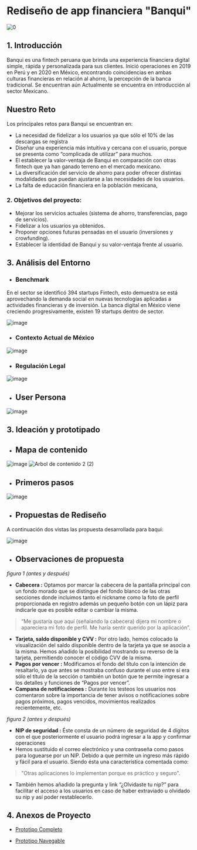 # Rediseño de app financiera "Banqui"
![0](https://user-images.githubusercontent.com/60928881/86696191-d8d38680-bfd2-11ea-981f-790e3fc2bc4b.png)
## 1. Introducción
Banqui es una fintech peruana que brinda una experiencia financiera
digital simple, rápida y  personalizada para sus clientes. Inició
operaciones en 2019 en Perú y en 2020 en México, encontrando coincidencias en
ambas culturas financieras en relación al ahorro, la percepción de la banca
tradicional. Se encuentran aún Actualmente se encuentra en introducción al sector Mexicano.
## Nuestro Reto

 Los principales retos para Banqui se encuentran en:

- La necesidad de fidelizar a los usuarios ya que sólo el 10% de las descargas se registra
- Diseñar una experiencia más intuitiva y cercana con el usuario, porque se  presenta como “complicada de utilizar” para muchos.
- El establecer la valor-ventaja de Banqui en comparación con otras fintech que ya han ganado terreno en el mercado mexicano.
- La diversificación del servicio de ahorro para poder ofrecer distintas modalidades que puedan ajustarse a las necesidades de los usuarios.
- La falta de educación financiera en la población mexicana,

### 2. Objetivos del proyecto:

- Mejorar los servicios actuales (sistema de ahorro, transferencias, pago de servicios).
- Fidelizar a los usuarios ya obtenidos.
- Proponer opciones futuras pensadas en el usuario (inversiones y crowfunding).
- Establecer la identidad de Banqui y su valor-ventaja frente al usuario.

## 3. Análisis del Entorno
- ### Benchmark
En el sector se identificó 394 startups Fintech, esto demuestra se está aprovechando la demanda social en nuevas tecnologías aplicadas a actividades financieras y de inversión.
La banca digital en México viene creciendo progresivamente, existen 19 startups dentro de sector. 

![image](https://user-images.githubusercontent.com/60928881/86700779-04f10680-bfd7-11ea-9b62-d58f7cd04aeb.png)
- ### Contexto Actual de México
![image](https://user-images.githubusercontent.com/60928881/86702092-3fa76e80-bfd8-11ea-8e51-abe7a15e3eea.png)

- ### Regulación Legal
![image](https://user-images.githubusercontent.com/60928881/86700950-3073f100-bfd7-11ea-8865-36a49ea7b8fb.png)

- ## User Persona
![image](https://user-images.githubusercontent.com/60928881/86705975-07a22a80-bfdc-11ea-812e-290b185a0e44.png)



## 3. Ideación y prototipado

- ## Mapa de contenido 
![image](https://user-images.githubusercontent.com/60928881/86703556-9cefef80-bfd9-11ea-912a-b12911d71985.png)
![Arbol de contenido 2 (2)](https://user-images.githubusercontent.com/60928881/86705273-53080900-bfdb-11ea-9c92-3474f3798d17.png)

- ## Primeros pasos
![image](https://user-images.githubusercontent.com/60928881/86708923-06263180-bfdf-11ea-8881-6840ba7148a7.png)

- ## Propuestas de Rediseño
A continuación dos vistas las propuesta desarrollada para baqui:

![image](https://user-images.githubusercontent.com/60928881/87267565-acfe4800-c48d-11ea-9cc3-4358a4e0c66b.png)

- ## Observaciones de propuesta

_figura 1 (antes y después)_

- **Cabecera :** Optamos por marcar la cabecera de la pantalla principal con un fondo morado que se distingue del fondo blanco de las otras secciones donde incluimos tanto el nickname como la foto de perfil proporcionada en registro además un pequeño botón con un lápiz para indicarle que es posible editar o cambiar la misma. 

> “Me gustaría que aquí (señalando la cabecera) dijera mi nombre o apareciera mi foto de perfil. Me haría sentir querido por la aplicación”.


- **Tarjeta, saldo disponible y CVV :** Por otro lado, hemos colocado la visualización del saldo disponible dentro de la tarjeta ya que se asocia a la misma. Hemos añadido la posibilidad mostrando su reverso de la tarjeta, permitiendo conocer el código CVV de la misma. 
- **Pagos por vencer :** Modificamos el fondo del título con la intención de resaltarlo, ya que antes se mostraba confuso durante el uso entre sí era sólo el título de la sección o también un botón que te permite ingresar a los detalles y funciones de “Pagos por vencer”.
-  **Campana de notificaciones :** Durante los testeos los usuarios nos comentaron sobre la importancia de tener avisos o notificaciones sobre pagos próximos, pagos vencidos, movimientos realizados recientemente, etc. 

 
 _figura 2 (antes y después)_
 
- **NIP de seguridad :** Éste consta de un número de seguridad de 4 dígitos con el que posteriormente el usuario podrá ingresar a la app y confirmar operaciones
-  Hemos sustituido el correo electrónico y una contraseña como pasos para loguearse por un NIP. Debido a que permite un ingreso más rápido y fácil para el usuario. Siendo ésta una característica comentada como:

> "Otras aplicaciones lo implementan porque es práctico y seguro".
 
- También hemos añadido la pregunta y link “¿Olvidaste tu nip?” para facilitar el acceso a los usuarios en caso de haber extraviado u olvidado su nip y así poder restablecerlo.
 
## 4. Anexos de Proyecto

- [Prototipo Completo](https://www.figma.com/file/pTTUq8JZ7NhAFt6GYdc2Ye/App-Financiera-V2-Copy-CevichitoConChile?node-id=1871%3A1817)

- [Prototipo Navegable](https://www.figma.com/proto/pTTUq8JZ7NhAFt6GYdc2Ye/App-Financiera-V2-Copy-CevichitoConChile?node-id=1871%3A6429&viewport=510%2C267%2C0.04465460032224655&scaling=scale-down)

